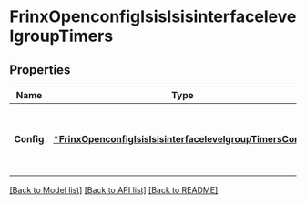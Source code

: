 # FrinxOpenconfigIsisIsisinterfacelevelgroupTimers

## Properties
Name | Type | Description | Notes
------------ | ------------- | ------------- | -------------
**Config** | [***FrinxOpenconfigIsisIsisinterfacelevelgroupTimersConfig**](frinx.openconfig.isis.isisinterfacelevelgroup.timers.Config.md) | Optional[This container defines ISIS interface hello-timers configuration.] REF:Optional.empty | [optional] [default to null]

[[Back to Model list]](../README.md#documentation-for-models) [[Back to API list]](../README.md#documentation-for-api-endpoints) [[Back to README]](../README.md)


